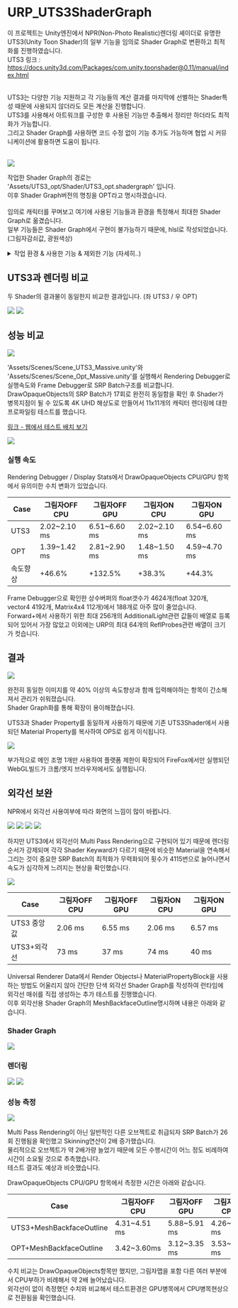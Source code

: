 # URP_UTS3ShaderGraph
이 프로젝트는 Unity엔진에서 NPR(Non-Photo Realistic)렌더링 셰이더로 유명한 UTS3(Unity Toon Shader)의 일부 기능을 임의로 Shader Graph로 변환하고 최적화를 진행하였습니다.<br>
UTS3 링크 : https://docs.unity3d.com/Packages/com.unity.toonshader@0.11/manual/index.html <br>
<br>

UTS3는 다양한 기능 지원하고 각 기능들의 계산 결과를 마지막에 선별하는 Shader특성 때문에 사용되지 않더라도 모든 계산을 진행합니다.<br>
UTS3를 사용해서 아트워크를 구성한 후 사용된 기능만 추출해서 정리만 하더라도 최적화가 가능합니다.<br>
그리고 Shader Graph를 사용하면 코드 수정 없이 기능 추가도 가능하며 협업 시 커뮤니케이션에 활용하면 도움이 됩니다.<br>
<br>

<img src="https://github.com/haiun/URP_UTS3ShaderGraph/blob/main/ReadmeImage/shadergraph.png?raw=true"/>

작업한 Shader Graph의 경로는 'Assets/UTS3_opt/Shader/UTS3_opt.shadergraph' 입니다.<br>
이후 Shader Graph버전의 명칭을 OPT라고 명시하겠습니다.<br>
<br>
임의로 캐릭터를 꾸며보고 여기에 사용된 기능들과 환경을 특정해서 최대한 Shader Graph로 옮겼습니다.<br>
일부 기능들은 Shader Graph에서 구현이 불가능하기 때문에, hlsl로 작성되었습니다. (그림자감쇠값, 광원색상)<br>

<details>
  <summary>작업 환경 & 사용한 기능 & 제외한 기능 (자세히..)</summary>
  
작업 환경 : Unity6 (6000.0.41f1), URP, 포워드렌더링, Cascade Shadow Map, 메인광원1개<br>

사용한 기능
- Three Color Map and Control Map Settings
  - Base Map
  - Normal Map
- Shading Steps and Feather Settings
  - Base Color Step & Feather
  - Shading Color Step & Feather
- Highlight Settings
  - Highlight Power
  - Specular Mode Soft Only
- Rim Light
  - Color & Level

제외한 기능
- Outline Settings (Shader Graph가 Multi Pass를 지원하지 않음 / 글의 마지막에 보완함)
- Material Capture Settings
- Emission Settings
- Angel Ring Projection Settings
- Metaverse Settings
</details>

## UTS3과 렌더링 비교


두 Shader의 결과물이 동일한지 비교한 결과입니다.
(좌 UTS3 / 우 OPT)<br>

<img src="https://github.com/haiun/URP_UTS3ShaderGraph/blob/main/ReadmeImage/comp_no_shadow.gif?raw=true"/>
<img src="https://github.com/haiun/URP_UTS3ShaderGraph/blob/main/ReadmeImage/comp_shadow.gif?raw=true"/>

## 성능 비교

<img src="https://github.com/haiun/URP_UTS3ShaderGraph/blob/main/ReadmeImage/speed_test.png?raw=true"/>

'Assets/Scenes/Scene_UTS3_Massive.unity'와 'Assets/Scenes/Scene_Opt_Massive.unity'를 실행해서 Rendering Debugger로 실행속도와 Frame Debugger로 SRP Batch구조를 비교합니다.<br>
DrawOpaqueObjects의 SRP Batch가 17회로 완전히 동일함을 확인 후 Shader가 병목지점이 될 수 있도록 4K UHD 해상도로 만들어서 11x11개의 캐릭터 렌더링에 대한 프로파일링 테스트를 했습니다.<br>

[링크 - 웹에서 테스트 배치 보기](https://haiun.github.io/UnityChan_TEST/ "WebGl버전 실행")<br>

<img src="https://github.com/haiun/URP_UTS3ShaderGraph/blob/main/ReadmeImage/srp_batch_17.gif?raw=true"/>

### 실행 속도

Rendering Debugger / Display Stats에서 DrawOpaqueObjects CPU/GPU 항목에서 유의미한 수치 변화가 있었습니다.<br>

| Case | 그림자OFF CPU | 그림자OFF GPU | 그림자ON CPU | 그림자ON GPU |
| ------ | ------ | ------| ------ | ------ |
| UTS3 | 2.02~2.10 ms | 6.51~6.60 ms | 2.02~2.10 ms | 6.54~6.60 ms |
| OPT | 1.39~1.42 ms | 2.81~2.90 ms | 1.48~1.50 ms | 4.59~4.70 ms |
| 속도향상 | +46.6% | +132.5% | +38.3% | +44.3% |

Frame Debugger으로 확인한 상수버퍼의 float갯수가 4624개(float 320개, vector4 4192개, Matrix4x4 112개)에서 188개로 아주 많이 줄었습니다.<br>
Forward+에서 사용하기 위한 최대 256개의 AdditionalLight관련 값들이 배열로 등록 되어 있어서 가장 많았고 이외에는 URP의 최대 64개의 ReflProbes관련 배열이 크기가 컷습니다.<br>

## 결과

<img src="https://github.com/haiun/URP_UTS3ShaderGraph/blob/main/ReadmeImage/K-005.png?raw=true"/>

완전히 동일한 이미지를 약 40% 이상의 속도향상과 함깨 입력해야하는 항목이 간소해져서 관리가 쉬워졌습니다.<br>
Shader Graph화를 통해 확장이 용이해졌습니다.<br>

UTS3과 Shader Property를 동일하게 사용하기 때문에 기존 UTS3Shader에서 사용되던 Material Property를 복사하여 OPS로 쉽게 이식됩니다.<br>

<img src="https://github.com/haiun/URP_UTS3ShaderGraph/blob/main/ReadmeImage/K-008.png?raw=true"/>

부가적으로 메인 조명 1개만 사용하여 플랫폼 제한이 확장되어 FireFox에서만 실행되던 WebGL빌드가 크롬/엣지 브라우저에서도 실행됩니다.<br>


## 외각선 보완




NPR에서 외각선 사용여부에 따라 화면의 느낌이 많이 바뀝니다.<br>

<img src="https://github.com/haiun/URP_UTS3ShaderGraph/blob/main/ReadmeImage/K-015.png?raw=true"/>
<img src="https://github.com/haiun/URP_UTS3ShaderGraph/blob/main/ReadmeImage/K-012.png?raw=true"/>
<img src="https://github.com/haiun/URP_UTS3ShaderGraph/blob/main/ReadmeImage/K-017.png?raw=true"/>
<img src="https://github.com/haiun/URP_UTS3ShaderGraph/blob/main/ReadmeImage/K-013.png?raw=true"/>

하지만 UTS3에서 외각선이 Multi Pass Rendering으로 구현되어 있기 때문에 렌더링 순서가 강제되며 각각 Shader Keyward가 다르기 때문에 비슷한 Material을 연속해서 그리는 것이 중요한 SRP Batch의 최적화가 무력화되어 횟수가 4115번으로 늘어나면서 속도가 심각하게 느려지는 현상을 확인했습니다.<br>

<img src="https://github.com/haiun/URP_UTS3ShaderGraph/blob/main/ReadmeImage/srp_batch_failed_outline.gif?raw=true"/>

| Case | 그림자OFF CPU | 그림자OFF GPU | 그림자ON CPU | 그림자ON GPU |
| ------ | ------ | ------| ------ | ------ |
| UTS3 중앙값 | 2.06 ms | 6.55 ms | 2.06 ms | 6.57 ms |
| UTS3+외각선 | 73 ms | 37 ms | 74 ms | 40 ms |

Universal Renderer Data에서 Render Objects나 MaterialPropertyBlock을 사용하는 방법도 어울리지 않아 간단한 단색 외각선 Shader Graph를 작성하여 런타임에 외각선 매쉬를 직접 생성하는 추가 테스트를 진행했습니다.<br>
이후 외각선용 Shader Graph의 MeshBackfaceOutline명시하며 내용은 아래와 같습니다.<br>

### Shader Graph

<img src="https://github.com/haiun/URP_UTS3ShaderGraph/blob/main/ReadmeImage/K-006.png?raw=true"/>

### 렌더링

<img src="https://github.com/haiun/URP_UTS3ShaderGraph/blob/main/ReadmeImage/simple_outline.gif?raw=true"/>
<img src="https://github.com/haiun/URP_UTS3ShaderGraph/blob/main/ReadmeImage/simple_outline_shadow.gif?raw=true"/>

### 성능 측정

<img src="https://github.com/haiun/URP_UTS3ShaderGraph/blob/main/ReadmeImage/srp_batch_outline.gif?raw=true"/>

Multi Pass Rendering이 아닌 일반적인 다른 오브젝트로 취급되자 SRP Batch가 26회 진행됨을 확인했고 Skinning연산이 2배 증가했습니다.<br>
물리적으로 오브젝트가 약 2배가량 늘었기 때문에 모든 수행시간이 어느 정도 비례하여 시간이 소요될 것으로 추측했습니다.<br>
테스트 결과도 예상과 비슷했습니다.<br>

DrawOpaqueObjects CPU/GPU 항목에서 측정한 시간은 아래와 같습니다.

| Case | 그림자OFF CPU | 그림자OFF GPU | 그림자ON CPU | 그림자ON GPU |
| ------ | ------ | ------| ------ | ------ |
| UTS3+MeshBackfaceOutline | 4.31~4.51 ms | 5.88~5.91 ms | 4.26~4.63 ms | 5.82~5.89 ms |
| OPT+MeshBackfaceOutline | 3.42~3.60ms | 3.12~3.35 ms | 3.53~3.73 ms | 3.18~3.31 ms |

수치 비교는 DrawOpaqueObjects항목만 했지만, 그림자맵을 포함 다른 여러 부분에서 CPU부하가 비례해서 약 2배 늘어났습니다.<br>
외각선이 없이 측정했던 수치와 비교해서 테스트환경은 GPU병목에서 CPU병목현상으로 전환됨을 확인했습니다.<br>
